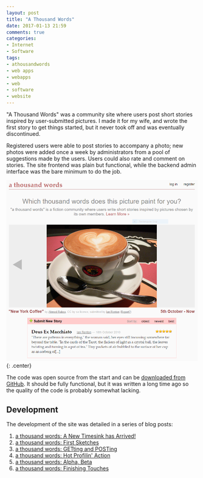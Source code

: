 ```yaml
---
layout: post
title: "A Thousand Words"
date: 2017-01-13 21:59
comments: true
categories:
- Internet
- Software
tags:
- athousandwords
- web apps
- webapps
- web
- software
- website
---
```


"A Thousand Words" was a community site where users post short stories inspired by user-submitted pictures. I made it for my wife, and wrote the first story to get things started, but it never took off and was eventually discontinued.

Registered users were able to post stories to accompany a photo; new photos were added once a week by administrators from a pool of suggestions made by the users. Users could also rate and comment on stories. The site frontend was plain but functional, while the backend admin interface was the bare minimum to do the job.

![A Thousand Words main screen](/websites/athousandwords/screenshot.png){: .center}

The code was open source from the start and can be [downloaded from GitHub](https://github.com/ianrenton/athousandwords). It should be fully functional, but it was written a long time ago so the quality of the code is probably somewhat lacking.

Development
-----------

The development of the site was detailed in a series of blog posts:

1. [a thousand words: A New Timesink has Arrived!](https://ianrenton.com/blog/a-new-timesink-has-arrived/)
2. [a thousand words: First Sketches](https://ianrenton.com/blog/a-thousand-words-first-sketches/)
3. [a thousand words: GETting and POSTing](https://ianrenton.com/blog/a-thousand-words-getting-and-posting/)
4. [a thousand words: Hot Profilin' Action](https://ianrenton.com/blog/a-thousand-words-hot-profilin-action/)
5. [a thousand words: Alpha, Beta](https://ianrenton.com/blog/a-thousand-words-alpha-beta/)
6. [a thousand words: Finishing Touches](https://ianrenton.com/blog/a-thousand-words-finishing-touches/)
